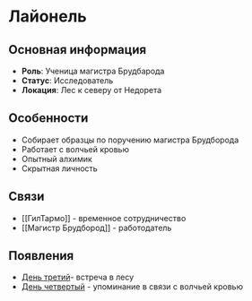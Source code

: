 # Лайонель

## Основная информация
- **Роль**: Ученица магистра Брудбарода
- **Статус**: Исследователь
- **Локация**: Лес к северу от Недорета

## Особенности
- Собирает образцы по поручению магистра Брудборода
- Работает с волчьей кровью
- Опытный алхимик
- Скрытная личность

## Связи
- [[ГилТармо]] - временное сотрудничество
- [[Магистр Брудбород]] - работодатель

## Появления
- [День третий](obsidian://open?vault=Project%20LUX&file=%D0%9E%D1%82%D1%87%D0%B5%D1%82%D1%8B%2F%D0%94%D0%B5%D0%BD%D1%8C%20%D1%82%D1%80%D0%B5%D1%82%D0%B8%D0%B9)- встреча в лесу
- [День четвертый](obsidian://open?vault=Project%20LUX&file=%D0%9E%D1%82%D1%87%D0%B5%D1%82%D1%8B%2F%D0%94%D0%B5%D0%BD%D1%8C%20%D1%87%D0%B5%D1%82%D0%B2%D0%B5%D1%80%D1%82%D1%8B%D0%B9) - упоминание в связи с волчьей кровью 